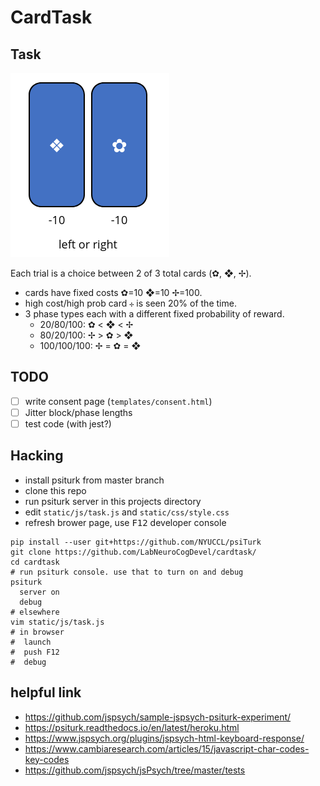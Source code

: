 # CardTask

## Task
![example choice](example_choice.png?raw=T)

Each trial is a choice between 2 of 3 total cards (✿, ❖, ✢). 
 * cards have fixed costs ✿=10 ❖=10 ✢=100.
 * high cost/high prob card `✢` is seen 20% of the time.
 * 3 phase types each with a different fixed probability of reward.
    - 20/80/100: ✿ < ❖ < ✢
    - 80/20/100: ✢ > ✿ > ❖
    - 100/100/100: ✢ = ✿ = ❖

## TODO
 - [ ] write consent page (`templates/consent.html`)
 - [ ] Jitter block/phase lengths
 - [ ] test code (with jest?)

## Hacking
 - install psiturk from master branch
 - clone this repo
 - run psiturk server in this projects directory
 - edit `static/js/task.js` and `static/css/style.css`
 - refresh brower page, use <kbd>F12</kbd> developer console

 ```
 pip install --user git+https://github.com/NYUCCL/psiTurk
 git clone https://github.com/LabNeuroCogDevel/cardtask/
 cd cardtask
 # run psiturk console. use that to turn on and debug
 psiturk
   server on
   debug
 # elsewhere
 vim static/js/task.js
 # in browser
 #  launch
 #  push F12
 #  debug
 ```

## helpful link
 * https://github.com/jspsych/sample-jspsych-psiturk-experiment/
 * https://psiturk.readthedocs.io/en/latest/heroku.html
 * https://www.jspsych.org/plugins/jspsych-html-keyboard-response/
 * https://www.cambiaresearch.com/articles/15/javascript-char-codes-key-codes
 * https://github.com/jspsych/jsPsych/tree/master/tests
